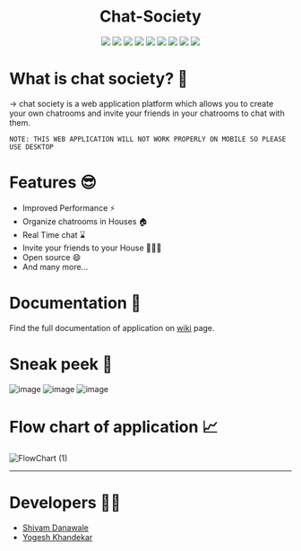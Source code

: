 <h1 align="center">Chat-Society</h1>
<div align="center">
<img src="https://img.shields.io/badge/React-20232A?style=for-the-badge&logo=react&logoColor=61DAFB"/> 
<img src="https://img.shields.io/badge/React_Router-CA4245?style=for-the-badge&logo=react-router&logoColor=white"/>
<img src="https://img.shields.io/badge/Node.js-43853D?style=for-the-badge&logo=node.js&logoColor=white"/>
<img src="https://img.shields.io/badge/express.js-%23404d59.svg?style=for-the-badge&logo=express&logoColor=%2361DAFB"/>
<img src="https://img.shields.io/badge/MongoDB-4EA94B?style=for-the-badge&logo=mongodb&logoColor=white"/>
<img src="https://img.shields.io/badge/Firebase-039BE5?style=for-the-badge&logo=Firebase&logoColor=white"/>
<img src="https://img.shields.io/badge/Tailwind_CSS-38B2AC?style=for-the-badge&logo=tailwind-css&logoColor=white"/>
<img src="https://img.shields.io/badge/Socket.io-black?style=for-the-badge&logo=socket.io&badgeColor=010101"/>
<img src="https://img.shields.io/badge/Prisma-3982CE?style=for-the-badge&logo=Prisma&logoColor=white"/>
</div>

# What is chat society? 🤔

-> chat society is a web application platform which allows you to create your own chatrooms and invite your friends in your chatrooms to chat with them.

```
NOTE: THIS WEB APPLICATION WILL NOT WORK PROPERLY ON MOBILE SO PLEASE USE DESKTOP
```

# Features 😎

- Improved Performance ⚡
- Organize chatrooms in Houses 🏠
- Real Time chat ⌛
- Invite your friends to your House 🧑‍🤝‍🧑
- Open source 😄
- And many more...

# Documentation 📝

Find the full documentation of application on [wiki](https://github.com/shivam1317/Chat-Society/wiki) page.

# Sneak peek 👀

![image](https://user-images.githubusercontent.com/70281451/210524065-a7091181-6397-408a-8e9d-ea6c5594d4af.png)
![image](https://user-images.githubusercontent.com/70281451/210524166-aa569b91-9a74-4aa1-bdb6-9445bba06321.png)
![image](https://user-images.githubusercontent.com/70281451/210524655-3bce7faa-47de-4b1a-bc57-a5b78d657f4a.png)

# Flow chart of application 📈

![FlowChart (1)](https://user-images.githubusercontent.com/70281451/210523238-4041658f-7f35-420d-ac29-8bf1a4826075.png)

---

# Developers 🧑‍💻

- [Shivam Danawale](https://github.com/shivam1317)
- [Yogesh Khandekar](https://github.com/KYogesh20)
